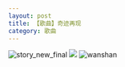 ```yaml
---
layout: post
title: 【歌曲】奇迹再现
category: 歌曲
---
```

![story_new_final](http://s3s4mtyq6.hd-bkt.clouddn.com/img/story_new_final_0322.png)
![](http://s3s5etn4r.hd-bkt.clouddn.com/img/wonder-220624-1.jpg)
![wanshan](http://s3s4mtyq6.hd-bkt.clouddn.com/img/wanshan.png)